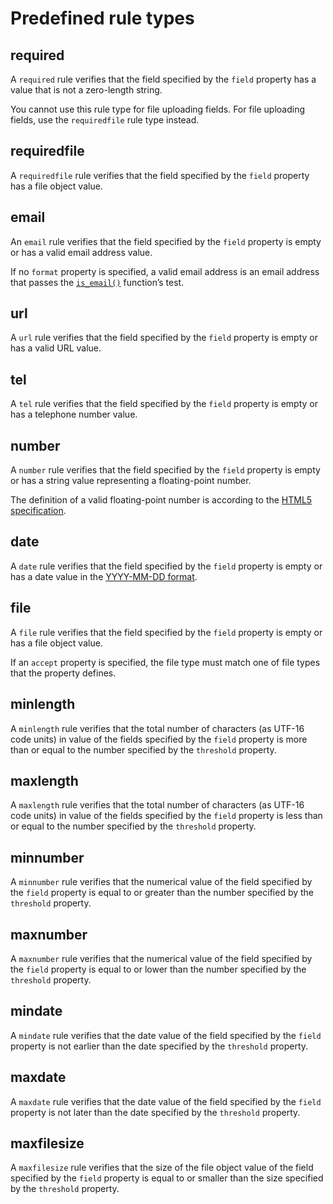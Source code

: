 # Predefined rule types


## required

A `required` rule verifies that the field specified by the `field` property has a value that is not a zero-length string.

You cannot use this rule type for file uploading fields. For file uploading fields, use the `requiredfile` rule type instead.


## requiredfile

A `requiredfile` rule verifies that the field specified by the `field` property has a file object value.


## email

An `email` rule verifies that the field specified by the `field` property is empty or has a valid email address value.

If no `format` property is specified, a valid email address is an email address that passes the [`is_email()`](https://developer.wordpress.org/reference/functions/is_email/) function’s test.


## url

A `url` rule verifies that the field specified by the `field` property is empty or has a valid URL value.


## tel

A `tel` rule verifies that the field specified by the `field` property is empty or has a telephone number value.


## number

A `number` rule verifies that the field specified by the `field` property is empty or has a string value representing a floating-point number.

The definition of a valid floating-point number is according to the [HTML5 specification](https://html.spec.whatwg.org/multipage/common-microsyntaxes.html#valid-floating-point-number).


## date

A `date` rule verifies that the field specified by the `field` property is empty or has a date value in the [YYYY-MM-DD format](https://html.spec.whatwg.org/multipage/common-microsyntaxes.html#valid-date-string).


## file

A `file` rule verifies that the field specified by the `field` property is empty or has a file object value.

If an `accept` property is specified, the file type must match one of file types that the property defines.


## minlength

A `minlength` rule verifies that the total number of characters (as UTF-16 code units) in value of the fields specified by the `field` property is more than or equal to the number specified by the `threshold` property.


## maxlength

A `maxlength` rule verifies that the total number of characters (as UTF-16 code units) in value of the fields specified by the `field` property is less than or equal to the number specified by the `threshold` property.


## minnumber

A `minnumber` rule verifies that the numerical value of the field specified by the `field` property is equal to or greater than the number specified by the `threshold` property.


## maxnumber

A `maxnumber` rule verifies that the numerical value of the field specified by the `field` property is equal to or lower than the number specified by the `threshold` property.


## mindate

A `mindate` rule verifies that the date value of the field specified by the `field` property is not earlier than the date specified by the `threshold` property.


## maxdate

A `maxdate` rule verifies that the date value of the field specified by the `field` property is not later than the date specified by the `threshold` property.


## maxfilesize

A `maxfilesize` rule verifies that the size of the file object value of the field specified by the `field` property is equal to or smaller than the size specified by the `threshold` property.
